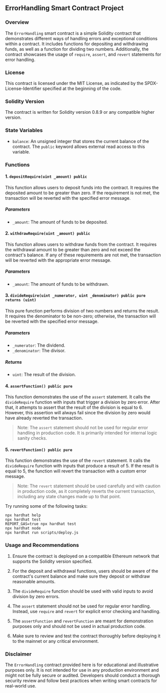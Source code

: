 ## ErrorHandling Smart Contract Project
### Overview

The `ErrorHandling` smart contract is a simple Solidity contract that demonstrates different ways of handling errors and exceptional conditions within a contract. It includes functions for depositing and withdrawing funds, as well as a function for dividing two numbers. Additionally, the contract showcases the usage of `require`, `assert`, and `revert` statements for error handling.

### License

This contract is licensed under the MIT License, as indicated by the SPDX-License-Identifier specified at the beginning of the code.

### Solidity Version

The contract is written for Solidity version 0.8.9 or any compatible higher version.

### State Variables

- `balance`: An unsigned integer that stores the current balance of the contract. The `public` keyword allows external read access to this variable.

### Functions

#### 1. `depositRequire(uint _amount) public`

This function allows users to deposit funds into the contract. It requires the deposited amount to be greater than zero. If the requirement is not met, the transaction will be reverted with the specified error message.

##### Parameters

- `_amount`: The amount of funds to be deposited.

#### 2. `withdrawRequire(uint _amount) public`

This function allows users to withdraw funds from the contract. It requires the withdrawal amount to be greater than zero and not exceed the contract's balance. If any of these requirements are not met, the transaction will be reverted with the appropriate error message.

##### Parameters

- `_amount`: The amount of funds to be withdrawn.

#### 3. `divideRequire(uint _numerator, uint _denominator) public pure returns (uint)`

This pure function performs division of two numbers and returns the result. It requires the denominator to be non-zero; otherwise, the transaction will be reverted with the specified error message.

##### Parameters

- `_numerator`: The dividend.
- `_denominator`: The divisor.

##### Returns

- `uint`: The result of the division.

#### 4. `assertFunction() public pure`

This function demonstrates the use of the `assert` statement. It calls the `divideRequire` function with inputs that trigger a division by zero error. After that, it attempts to assert that the result of the division is equal to 6. However, this assertion will always fail since the division by zero would have already reverted the transaction.

> Note: The `assert` statement should not be used for regular error handling in production code. It is primarily intended for internal logic sanity checks.

#### 5. `revertFunction() public pure`

This function demonstrates the use of the `revert` statement. It calls the `divideRequire` function with inputs that produce a result of 5. If the result is equal to 5, the function will revert the transaction with a custom error message.

> Note: The `revert` statement should be used carefully and with caution in production code, as it completely reverts the current transaction, including any state changes made up to that point.

Try running some of the following tasks:

```shell
npx hardhat help
npx hardhat test
REPORT_GAS=true npx hardhat test
npx hardhat node
npx hardhat run scripts/deploy.js
```


### Usage and Recommendations

1. Ensure the contract is deployed on a compatible Ethereum network that supports the Solidity version specified.

2. For the deposit and withdrawal functions, users should be aware of the contract's current balance and make sure they deposit or withdraw reasonable amounts.

3. The `divideRequire` function should be used with valid inputs to avoid division by zero errors.

4. The `assert` statement should not be used for regular error handling. Instead, use `require` and `revert` for explicit error checking and handling.

5. The `assertFunction` and `revertFunction` are meant for demonstration purposes only and should not be used in actual production code.

6. Make sure to review and test the contract thoroughly before deploying it to the mainnet or any critical environment.

### Disclaimer

The `ErrorHandling` contract provided here is for educational and illustrative purposes only. It is not intended for use in any production environment and might not be fully secure or audited. Developers should conduct a thorough security review and follow best practices when writing smart contracts for real-world use.

